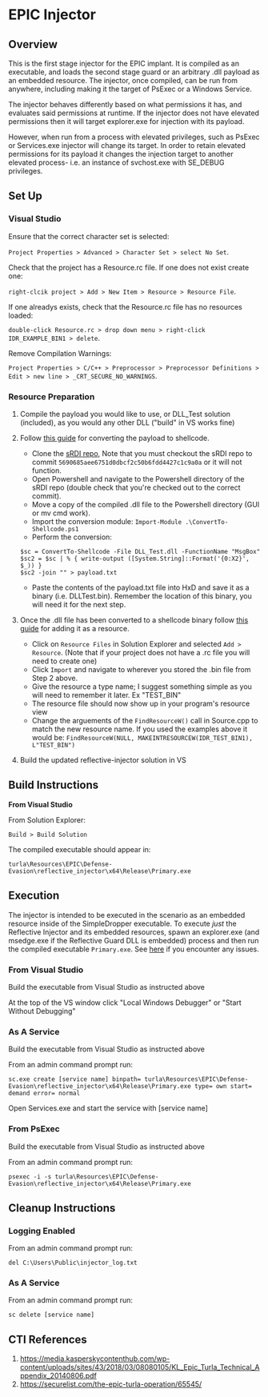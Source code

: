 # EPIC Injector

## Overview
This is the first stage injector for the EPIC implant. It is compiled as an executable, and loads the second stage guard or an arbitrary .dll payload 
as an embedded resource. The injector, once compiled, can be run from anywhere, including making it the target of PsExec or a Windows Service.

The injector behaves differently based on what permissions it has, and evaluates said permissions at runtime. 
If the injector does not have elevated permissions then it will target explorer.exe for injection with its payload.

However, when run from a process with elevated privileges, such as PsExec or Services.exe injector will change its target.
In order to retain elevated permissions for its payload it changes the injection target to another elevated process- 
i.e. an instance of svchost.exe with SE_DEBUG privileges.

## Set Up

### Visual Studio
Ensure that the correct character set is selected: 

`Project Properties > Advanced > Character Set > select No Set`.

Check that the project has a Resource.rc file. If one does not exist create one: 

`right-clcik project > Add > New Item > Resource > Resource File`.

If one alreadys exists, check that the Resource.rc file has no resources loaded: 

`double-click Resource.rc > drop down menu > right-click IDR_EXAMPLE_BIN1 > delete`.

Remove Compilation Warnings: 

`Project Properties > C/C++ > Preprocessor > Preprocessor Definitions > Edit > new line > _CRT_SECURE_NO_WARNINGS`.

### Resource Preparation
1. Compile the payload you would like to use, or DLL_Test solution (included), as you would any other DLL ("build" in VS works fine)

2. Follow [this guide](https://www.ired.team/offensive-security/code-injection-process-injection/reflective-shellcode-dll-injection) 
for converting the payload to shellcode.
    * Clone the [sRDI repo](https://github.com/monoxgas/sRDI), 
    Note that you must checkout the sRDI repo to commit `5690685aee6751d0dbcf2c50b6fdd4427c1c9a0a` or it will not function.
    * Open Powershell and navigate to the Powershell directory of the sRDI repo (double check that you're checked out to the correct commit).
    * Move a copy of the compiled .dll file to the Powershell directory (GUI or mv cmd work).
    * Import the conversion module: `Import-Module .\ConvertTo-Shellcode.ps1`
    * Perform the conversion: 
    ```
    $sc = ConvertTo-Shellcode -File DLL_Test.dll -FunctionName "MsgBox" 
    $sc2 = $sc | % { write-output ([System.String]::Format('{0:X2}', $_)) }
    $sc2 -join "" > payload.txt
    ```
    * Paste the contents of the payload.txt file into HxD and save it as a binary (i.e. DLLTest.bin).
    Remember the location of this binary, you will need it for the next step.

3. Once the .dll file has been converted to a shellcode binary follow 
[this guide](https://www.ired.team/offensive-security/code-injection-process-injection/loading-and-executing-shellcode-from-portable-executable-resources) 
for adding it as a resource.
	* Click on `Resource Files` in Solution Explorer and selected `Add > Resource`. (Note that if your project does not have a .rc file you will need to create one)
	* Click `Import` and navigate to wherever you stored the .bin file from Step 2 above.
	* Give the resource a type name; I suggest something simple as you will need to remember it later. Ex "TEST_BIN"
	* The resource file should now show up in your program's resource view
	* Change the arguements of the `FindResourceW()` call in Source.cpp to match the new resource name. If you used the examples above it would be:
      `FindResourceW(NULL, MAKEINTRESOURCEW(IDR_TEST_BIN1), L"TEST_BIN")`

4. Build the updated reflective-injector solution in VS

## Build Instructions

**From Visual Studio**

From Solution Explorer:

`Build > Build Solution`

The compiled executable should appear in:

`turla\Resources\EPIC\Defense-Evasion\reflective_injector\x64\Release\Primary.exe`


## Execution
The injector is intended to be executed in the scenario as an embedded resource inside of the SimpleDropper executable. To execute *just* the Reflective Injector and its embedded resources, spawn an explorer.exe (and msedge.exe if the Reflective Guard DLL is embedded) process and then run the compiled executable `Primary.exe`. See [here](Defense-Evasion_#troubleshooting.) if you encounter any issues.

### From Visual Studio

Build the executable from Visual Studio as instructed above

At the top of the VS window click "Local Windows Debugger" or "Start Without Debugging"

### As A Service

Build the executable from Visual Studio as instructed above

From an admin command prompt run:

`sc.exe create [service name] binpath= turla\Resources\EPIC\Defense-Evasion\reflective_injector\x64\Release\Primary.exe type= own start= demand error= normal`

Open Services.exe and start the service with [service name]

### From PsExec

Build the executable from Visual Studio as instructed above

From an admin command prompt run:

`psexec -i -s turla\Resources\EPIC\Defense-Evasion\reflective_injector\x64\Release\Primary.exe`

## Cleanup Instructions

### Logging Enabled

From an admin command prompt run:

`del C:\Users\Public\injector_log.txt`

### As A Service

From an admin command prompt run:

`sc delete [service name]`

## CTI References
1. https://media.kasperskycontenthub.com/wp-content/uploads/sites/43/2018/03/08080105/KL_Epic_Turla_Technical_Appendix_20140806.pdf
2. https://securelist.com/the-epic-turla-operation/65545/
